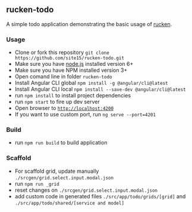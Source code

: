 ## rucken-todo

A simple todo application demonstrating the basic usage of [rucken](https://github.com/site15/rucken).


### Usage
- Clone or fork this repository `git clone https://github.com/site15/rucken-todo.git`
- Make sure you have [node.js](https://nodejs.org/) installed version 6+
- Make sure you have NPM installed version 3+
- Open comand line in folder `rucken-todo`
- Install Angular CLI global `npm install -g @angular/cli@latest`
- Install Angular CLI local `npm install --save-dev @angular/cli@latest`
- run `npm install` to install project dependencies
- run `npm start` to fire up dev server
- Open browser to [`http://localhost:4200`](http://localhost:4200)
- If you want to use custom port, run `ng serve --port=4201`


### Build
- run `npm run build` to build application


### Scaffold
- For scaffold grid, update manually `./srcgen/grid.select.input.modal.json`
- run `npm run _grid`
- reset changes on `./srcgen/grid.select.input.modal.json`
- add custom code in generated files `./src/app/todo/grids/[grid]` and `./src/app/todo/shared/[service and model]`
